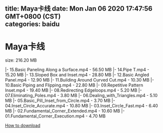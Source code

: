 
title: Maya卡线
date: Mon Jan 06 2020 17:47:56 GMT+0800 (CST)    
categories: baidu
---

# Maya卡线
size: 216.20 MB
 
 
|- 15.Basic Paneling Along a Surface.mp4 - 56.50 MB
|- 14.Pipe T.mp4 - 15.20 MB
|- 13.Sloped Box and Inset.mp4 - 28.80 MB
|- 12.Basic Angled Panel.mp4 - 12.90 MB
|- 11.Building Around Curved Cut.mp4 - 10.30 MB
|- 10.Basic Piping and Flipping.mp4 - 22.80 MB
|- 09.Repetitive Pattern Inset.mp4 - 19.40 MB
|- 08.Redirecting Edgeloops.mp4 - 5.20 MB
|- 07.Eliminating_Poles.mp4 - 3.80 MB
|- 06.Dealing_with_Triangles.mp4 - 5.10 MB
|- 05.Basic_Pill_Inset_from_Circle.mp4 - 3.70 MB
|- 04.Inset_Circle_Accurate.mp4 - 10.80 MB
|- 03.Inset_Circle_Fast.mp4 - 6.40 MB
|- 02.Fundamental_Corner_Extended.mp4 - 10.60 MB
|- 01.Fundamental_Corner_Execution.mp4 - 4.70 MB

[How to download](https://bpcam.bemobtrk.com/go/2ceec3aa-1ca2-46d6-b9ff-aaa5c184517c?jno=1159)